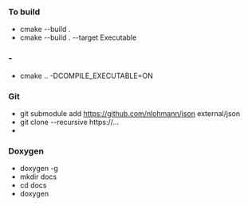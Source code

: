 ### To build

- cmake --build .
- cmake --build . --target Executable

### -
- cmake .. -DCOMPILE_EXECUTABLE=ON

### Git
- git submodule add https://github.com/nlohmann/json external/json
- git clone --recursive https://...
- 

### Doxygen
- doxygen -g
- mkdir docs
- cd docs
- doxygen
